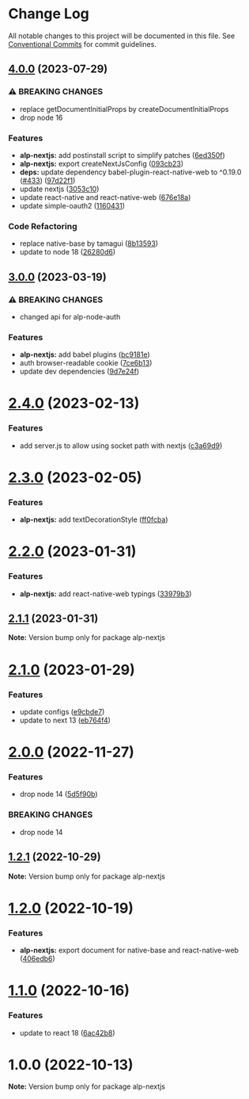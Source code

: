 # Change Log

All notable changes to this project will be documented in this file.
See [Conventional Commits](https://conventionalcommits.org) for commit guidelines.

## [4.0.0](https://github.com/christophehurpeau/alp/compare/alp-nextjs@3.0.0...alp-nextjs@4.0.0) (2023-07-29)


### ⚠ BREAKING CHANGES

* replace getDocumentInitialProps by createDocumentInitialProps
* drop node 16

### Features

* **alp-nextjs:** add postinstall script to simplify patches ([6ed350f](https://github.com/christophehurpeau/alp/commit/6ed350fb25c894aebdcc60d202894a0a9906b94b))
* **alp-nextjs:** export createNextJsConfig ([093cb23](https://github.com/christophehurpeau/alp/commit/093cb2377b14ac6a168621e045848ec21b1a28de))
* **deps:** update dependency babel-plugin-react-native-web to ^0.19.0 ([#433](https://github.com/christophehurpeau/alp/issues/433)) ([97d22f1](https://github.com/christophehurpeau/alp/commit/97d22f1ef791c1003bf72cb33fa6c7677e4f939e))
* update nextjs ([3053c10](https://github.com/christophehurpeau/alp/commit/3053c1099f90b9474f1c3c333f204cffc7ba3346))
* update react-native and react-native-web ([676e18a](https://github.com/christophehurpeau/alp/commit/676e18aefbe4a9b48debcbfb5327ae7e50d70d6f))
* update simple-oauth2 ([1160431](https://github.com/christophehurpeau/alp/commit/1160431fbdc942b786323e34830d66deb741eb21))


### Code Refactoring

* replace native-base by tamagui ([8b13593](https://github.com/christophehurpeau/alp/commit/8b13593c5b8b2e214648ccaa6c8e3d3d14c4ef27))
* update to node 18 ([26280d6](https://github.com/christophehurpeau/alp/commit/26280d638aba1bd46fa42ad5a571b9626f1fff6d))



## [3.0.0](https://github.com/christophehurpeau/alp/compare/alp-nextjs@2.4.0...alp-nextjs@3.0.0) (2023-03-19)


### ⚠ BREAKING CHANGES

* changed api for alp-node-auth

### Features

* **alp-nextjs:** add babel plugins ([bc9181e](https://github.com/christophehurpeau/alp/commit/bc9181eb5319e0ea825853b34e622b7c3a260fb9))
* auth browser-readable cookie ([7ce6b13](https://github.com/christophehurpeau/alp/commit/7ce6b13752ffd3b6238e6c9fe04fe907e208b7d5))
* update dev dependencies ([9d7e24f](https://github.com/christophehurpeau/alp/commit/9d7e24f8e504d47feae64ca618dc2b3a69babc38))



# [2.4.0](https://github.com/christophehurpeau/alp/compare/alp-nextjs@2.3.0...alp-nextjs@2.4.0) (2023-02-13)


### Features

* add server.js to allow using socket path with nextjs ([c3a69d9](https://github.com/christophehurpeau/alp/commit/c3a69d9a21b20497342e4b4bfec68e0560a7d874))





# [2.3.0](https://github.com/christophehurpeau/alp/compare/alp-nextjs@2.2.0...alp-nextjs@2.3.0) (2023-02-05)


### Features

* **alp-nextjs:** add textDecorationStyle ([ff0fcba](https://github.com/christophehurpeau/alp/commit/ff0fcbacd956ad5c6650a6f010b660bb3e82f094))





# [2.2.0](https://github.com/christophehurpeau/alp/compare/alp-nextjs@2.1.1...alp-nextjs@2.2.0) (2023-01-31)


### Features

* **alp-nextjs:** add react-native-web typings ([33979b3](https://github.com/christophehurpeau/alp/commit/33979b3b70cdd6ee2724781ff107cb1289127766))





## [2.1.1](https://github.com/christophehurpeau/alp/compare/alp-nextjs@2.1.0...alp-nextjs@2.1.1) (2023-01-31)

**Note:** Version bump only for package alp-nextjs





# [2.1.0](https://github.com/christophehurpeau/alp/compare/alp-nextjs@2.0.0...alp-nextjs@2.1.0) (2023-01-29)


### Features

* update configs ([e9cbde7](https://github.com/christophehurpeau/alp/commit/e9cbde74ddbbb730bc2b65bb6d0b87f2bba8006e))
* update to next 13 ([eb764f4](https://github.com/christophehurpeau/alp/commit/eb764f4266c2ca505e6b9ceefe507054c485a9d5))





# [2.0.0](https://github.com/christophehurpeau/alp/compare/alp-nextjs@1.2.1...alp-nextjs@2.0.0) (2022-11-27)


### Features

* drop node 14 ([5d5f90b](https://github.com/christophehurpeau/alp/commit/5d5f90b09d8532278aba75a97f10ea90bbb27919))


### BREAKING CHANGES

* drop node 14





## [1.2.1](https://github.com/christophehurpeau/alp/compare/alp-nextjs@1.2.0...alp-nextjs@1.2.1) (2022-10-29)

**Note:** Version bump only for package alp-nextjs





# [1.2.0](https://github.com/christophehurpeau/alp/compare/alp-nextjs@1.1.0...alp-nextjs@1.2.0) (2022-10-19)


### Features

* **alp-nextjs:** export document for native-base and react-native-web ([406edb6](https://github.com/christophehurpeau/alp/commit/406edb6df07d847715407a59fce0e8404c186ca7))





# [1.1.0](https://github.com/christophehurpeau/alp/compare/alp-nextjs@1.0.0...alp-nextjs@1.1.0) (2022-10-16)


### Features

* update to react 18 ([6ac42b8](https://github.com/christophehurpeau/alp/commit/6ac42b84b80bf76853773f3b93819666684327d1))





# 1.0.0 (2022-10-13)

**Note:** Version bump only for package alp-nextjs

